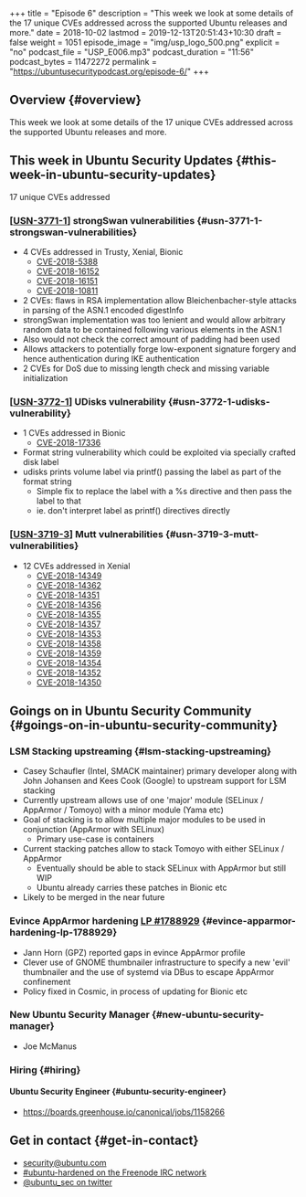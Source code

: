 +++
title = "Episode 6"
description = "This week we look at some details of the 17 unique CVEs addressed across the supported Ubuntu releases and more."
date = 2018-10-02
lastmod = 2019-12-13T20:51:43+10:30
draft = false
weight = 1051
episode_image = "img/usp_logo_500.png"
explicit = "no"
podcast_file = "USP_E006.mp3"
podcast_duration = "11:56"
podcast_bytes = 11472272
permalink = "https://ubuntusecuritypodcast.org/episode-6/"
+++

## Overview {#overview}

This week we look at some details of the 17 unique CVEs addressed across the supported Ubuntu releases and more.


## This week in Ubuntu Security Updates {#this-week-in-ubuntu-security-updates}

17 unique CVEs addressed


### [[USN-3771-1](https://usn.ubuntu.com/3771-1/)] strongSwan vulnerabilities {#usn-3771-1-strongswan-vulnerabilities}

-   4 CVEs addressed in Trusty, Xenial, Bionic
    -   [CVE-2018-5388](https://people.canonical.com/~ubuntu-security/cve/CVE-2018-5388)
    -   [CVE-2018-16152](https://people.canonical.com/~ubuntu-security/cve/CVE-2018-16152)
    -   [CVE-2018-16151](https://people.canonical.com/~ubuntu-security/cve/CVE-2018-16151)
    -   [CVE-2018-10811](https://people.canonical.com/~ubuntu-security/cve/CVE-2018-10811)
-   2 CVEs: flaws in RSA implementation allow Bleichenbacher-style attacks in parsing of the ASN.1 encoded digestInfo
-   strongSwan implementation was too lenient and would allow arbitrary random data to be contained following various elements in the ASN.1
-   Also would not check the correct amount of padding had been used
-   Allows attackers to potentially forge low-exponent signature forgery and hence authentication during IKE authentication
-   2 CVEs for DoS due to missing length check and missing variable initialization


### [[USN-3772-1](https://usn.ubuntu.com/3772-1/)] UDisks vulnerability {#usn-3772-1-udisks-vulnerability}

-   1 CVEs addressed in Bionic
    -   [CVE-2018-17336](https://people.canonical.com/~ubuntu-security/cve/CVE-2018-17336)
-   Format string vulnerability which could be exploited via specially crafted disk label
-   udisks prints volume label via printf() passing the label as part of the format string
    -   Simple fix to replace the label with a %s directive and then pass the label to that
    -   ie. don't interpret label as printf() directives directly


### [[USN-3719-3](https://usn.ubuntu.com/3719-3/)] Mutt vulnerabilities {#usn-3719-3-mutt-vulnerabilities}

-   12 CVEs addressed in Xenial
    -   [CVE-2018-14349](https://people.canonical.com/~ubuntu-security/cve/CVE-2018-14349)
    -   [CVE-2018-14362](https://people.canonical.com/~ubuntu-security/cve/CVE-2018-14362)
    -   [CVE-2018-14351](https://people.canonical.com/~ubuntu-security/cve/CVE-2018-14351)
    -   [CVE-2018-14356](https://people.canonical.com/~ubuntu-security/cve/CVE-2018-14356)
    -   [CVE-2018-14355](https://people.canonical.com/~ubuntu-security/cve/CVE-2018-14355)
    -   [CVE-2018-14357](https://people.canonical.com/~ubuntu-security/cve/CVE-2018-14357)
    -   [CVE-2018-14353](https://people.canonical.com/~ubuntu-security/cve/CVE-2018-14353)
    -   [CVE-2018-14358](https://people.canonical.com/~ubuntu-security/cve/CVE-2018-14358)
    -   [CVE-2018-14359](https://people.canonical.com/~ubuntu-security/cve/CVE-2018-14359)
    -   [CVE-2018-14354](https://people.canonical.com/~ubuntu-security/cve/CVE-2018-14354)
    -   [CVE-2018-14352](https://people.canonical.com/~ubuntu-security/cve/CVE-2018-14352)
    -   [CVE-2018-14350](https://people.canonical.com/~ubuntu-security/cve/CVE-2018-14350)


## Goings on in Ubuntu Security Community {#goings-on-in-ubuntu-security-community}


### LSM Stacking upstreaming {#lsm-stacking-upstreaming}

-   Casey Schaufler (Intel, SMACK maintainer) primary developer along with John Johansen and Kees Cook (Google) to upstream support for LSM stacking
-   Currently upstream allows use of one 'major' module (SELinux / AppArmor / Tomoyo) with a minor module (Yama etc)
-   Goal of stacking is to allow multiple major modules to be used in conjunction (AppArmor with SELinux)
    -   Primary use-case is containers
-   Current stacking patches allow to stack Tomoyo with either SELinux / AppArmor
    -   Eventually should be able to stack SELinux with AppArmor but still WIP
    -   Ubuntu already carries these patches in Bionic etc
-   Likely to be merged in the near future


### Evince AppArmor hardening [LP #1788929](https://bugs.launchpad.net/ubuntu/+source/evince/+bug/1788929) {#evince-apparmor-hardening-lp-1788929}

-   Jann Horn (GPZ) reported gaps in evince AppArmor profile
-   Clever use of GNOME thumbnailer infrastructure to specify a new 'evil' thumbnailer and the use of systemd via DBus to escape AppArmor confinement
-   Policy fixed in Cosmic, in process of updating for Bionic etc


### New Ubuntu Security Manager {#new-ubuntu-security-manager}

-   Joe McManus


### Hiring {#hiring}


#### Ubuntu Security Engineer {#ubuntu-security-engineer}

-   <https://boards.greenhouse.io/canonical/jobs/1158266>


## Get in contact {#get-in-contact}

-   [security@ubuntu.com](mailto:security@ubuntu.com)
-   [#ubuntu-hardened on the Freenode IRC network](http://webchat.freenode.net/#ubuntu-hardened)
-   [@ubuntu\_sec on twitter](https://twitter.com/ubuntu%5Fsec)